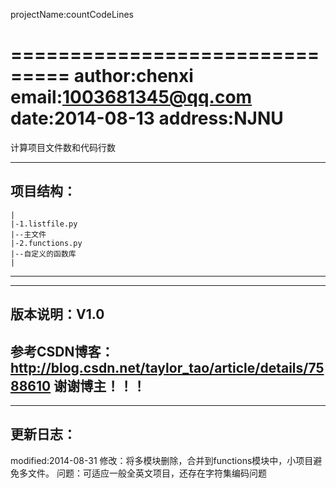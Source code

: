 projectName:countCodeLines

===============================
	author:chenxi
	email:1003681345@qq.com
	date:2014-08-13
	address:NJNU
===============================

计算项目文件数和代码行数

---------------------------------
项目结构：
---------------------------------
	|
	|-1.listfile.py
	|--主文件
	|-2.functions.py
	|--自定义的函数库
	|
---------------------------------

---------------------------------
版本说明：V1.0
---------------------------------
参考CSDN博客：http://blog.csdn.net/taylor_tao/article/details/7588610
谢谢博主！！！
---------------------------------

---------------------------------
更新日志：
---------------------------------
modified:2014-08-31
修改：将多模块删除，合并到functions模块中，小项目避免多文件。
问题：可适应一般全英文项目，还存在字符集编码问题

